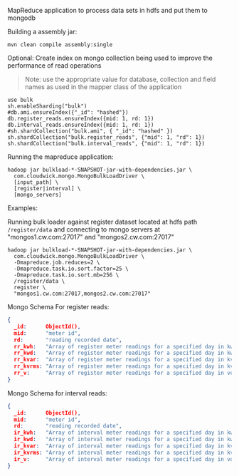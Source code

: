 MapReduce application to process data sets in hdfs and put them to mongodb

Building a assembly jar:

```
mvn clean compile assembly:single
```

Optional: Create index on mongo collection being used to improve the performance of read operations

> Note: use the appropriate value for database, collection and field names as used in the mapper class of the application

```
use bulk
sh.enableSharding("bulk")
#db.ami.ensureIndex({"_id": "hashed"})
db.register_reads.ensureIndex({mid: 1, rd: 1})
db.interval_reads.ensureIndex({mid: 1, rd: 1})
#sh.shardCollection("bulk.ami", { "_id": "hashed" })
sh.shardCollection("bulk.register_reads", {"mid": 1, "rd": 1})
sh.shardCollection("bulk.interval_reads", {"mid": 1, "rd": 1})
```


Running the mapreduce application:

```
hadoop jar bulkload-*-SNAPSHOT-jar-with-dependencies.jar \
  com.cloudwick.mongo.MongoBulkLoadDriver \
  [input_path] \
  [register|interval] \
  [mongo_servers]
```

Examples:

Running bulk loader against register dataset located at hdfs path `/register/data` and connecting to mongo servers
at "mongos1.cw.com:27017" and "mongos2.cw.com:27017"

```
hadoop jar bulkload-*-SNAPSHOT-jar-with-dependencies.jar \
  com.cloudwick.mongo.MongoBulkLoadDriver \
  -Dmapreduce.job.reduces=2 \
  -Dmapreduce.task.io.sort.factor=25 \
  -Dmapreduce.task.io.sort.mb=256 \
  /register/data \
  register \
  "mongos1.cw.com:27017,mongos2.cw.com:27017"
```

Mongo Schema For register reads:

```json
{
  _id:      ObjectId(),
  mid:      "meter id",
  rd:       "reading recorded date",
  rr_kwh:   "Array of register meter readings for a specified day in kwh",
  rr_kwd:   "Array of register meter readings for a specified day in kwd",
  rr_kvar:  "Array of register meter readings for a specified day in kvar",
  rr_kvrms: "Array of register meter readings for a specified day in kvrms",
  rr_v:     "Array of register meter readings for a specified day in voltage",
}
```

Mongo Schema for interval reads:

```json
{
  _id:      ObjectId(),
  mid:      "meter id",
  rd:       "reading recorded date",
  ir_kwh:   "Array of interval meter readings for a specified day in kwh",
  ir_kwd:   "Array of interval meter readings for a specified day in kwd",
  ir_kvar:  "Array of interval meter readings for a specified day in kvar",
  ir_kvrms: "Array of interval meter readings for a specified day in kvrms",
  ir_v:     "Array of interval meter readings for a specified day in voltage"
}
```
